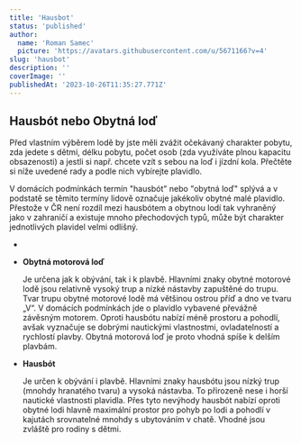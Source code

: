 ```yaml
---
title: 'Hausbot'
status: 'published'
author:
  name: 'Roman Samec'
  picture: 'https://avatars.githubusercontent.com/u/5671166?v=4'
slug: 'hausbot'
description: ''
coverImage: ''
publishedAt: '2023-10-26T11:35:27.771Z'
---
```


## Hausbót nebo Obytná loď

Před vlastním výběrem lodě by jste měli zvážit očekávaný charakter pobytu, zda jedete s dětmi, délku pobytu, počet osob (zda využíváte plnou kapacitu obsazenosti) a jestli si např. chcete vzít s sebou na loď i jízdní kola. Přečtěte si níže uvedené rady a podle nich vybírejte plavidlo.

V domácích podmínkách termín "hausbót" nebo "obytná loď" splývá a v podstatě se těmito termíny lidově označuje jakékoliv obytné malé plavidlo. Přestože v ČR není rozdíl mezi hausbótem a obytnou lodí tak vyhraněný jako v zahraničí a existuje mnoho přechodových typů, může být charakter jednotlivých plavidel velmi odlišný.

- 

- **Obytná motorová loď**

    Je určena jak k obývání, tak i k plavbě. Hlavními znaky obytné motorové lodě jsou relativně vysoký trup a nízké nástavby zapuštěné do trupu. Tvar trupu obytné motorové lodě má většinou ostrou příď a dno ve tvaru „V“. V domácích podmínkách jde o plavidlo vybavené převážně závěsným motorem. Oproti hausbótu nabízí méně prostoru a pohodlí, avšak vyznačuje se dobrými nautickými vlastnostmi, ovladatelností a rychlostí plavby. Obytná motorová loď je proto vhodná spíše k delším plavbám.

- **Hausbót**

    Je určen k obývání i plavbě. Hlavními znaky hausbótu jsou nízký trup (mnohdy hranatého tvaru) a vysoká nástavba. To přirozeně nese i horší nautické vlastnosti plavidla. Přes tyto nevýhody hausbót nabízí oproti obytné lodi hlavně maximální prostor pro pohyb po lodi a pohodlí v kajutách srovnatelné mnohdy s ubytováním v chatě. Vhodné jsou zvláště pro rodiny s dětmi.

